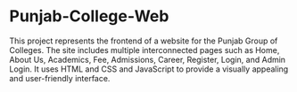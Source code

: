 # Punjab-College-Web
This project represents the frontend of a website for the Punjab Group of  Colleges. The site includes multiple interconnected pages such as Home,  About Us, Academics, Fee, Admissions, Career, Register, Login, and Admin  Login. It uses HTML and CSS and JavaScript to provide a visually  appealing and user-friendly interface.
